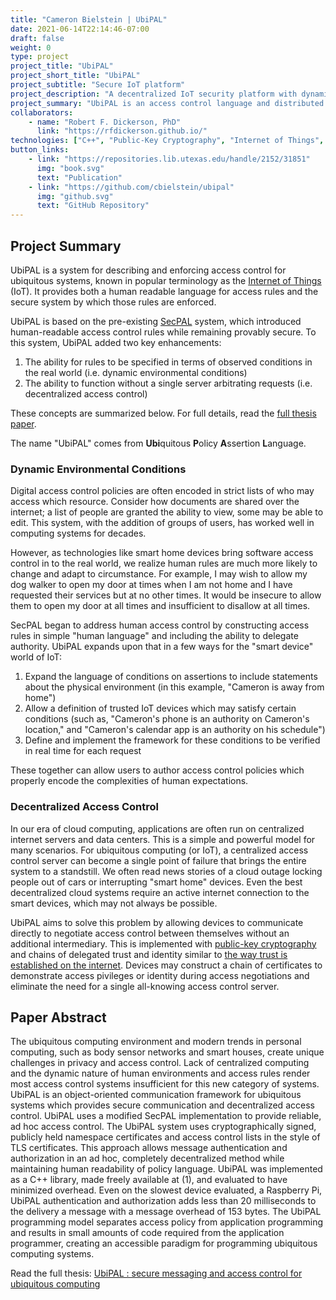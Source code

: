 ```yaml
---
title: "Cameron Bielstein | UbiPAL"
date: 2021-06-14T22:14:46-07:00
draft: false
weight: 0
type: project
project_title: "UbiPAL"
project_short_title: "UbiPAL"
project_subtitle: "Secure IoT platform"
project_description: "A decentralized IoT security platform with dynamic and human-readible access control language."
project_summary: "UbiPAL is an access control language and distributed system which extends the SecPAL policy assertion language to support dynamic environmental conditions in access control statements. The requirement for centralized rule servers is also removed, allowing the ubiquitous network to stay online through single-point failures via direct negotiation of access rights between devices. The project is the result of a master's thesis written at UT Austin"
collaborators:
    - name: "Robert F. Dickerson, PhD"
      link: "https://rfdickerson.github.io/"
technologies: ["C++", "Public-Key Cryptography", "Internet of Things", "Raspberry Pi"]
button_links:
    - link: "https://repositories.lib.utexas.edu/handle/2152/31851"
      img: "book.svg"
      text: "Publication"
    - link: "https://github.com/cbielstein/ubipal"
      img: "github.svg"
      text: "GitHub Repository"
---
```


## Project Summary

UbiPAL is a system for describing and enforcing access control for ubiquitous systems, known in popular terminology as the [Internet of Things](https://en.wikipedia.org/wiki/Internet_of_things) (IoT).
It provides both a human readable language for access rules and the secure system by which those rules are enforced.

UbiPAL is based on the pre-existing [SecPAL](https://en.wikipedia.org/wiki/SecPAL) system, which introduced human-readable access control rules while remaining provably secure.
To this system, UbiPAL added two key enhancements:

1. The ability for rules to be specified in terms of observed conditions in the real world (i.e. dynamic environmental conditions)
1. The ability to function without a single server arbitrating requests (i.e. decentralized access control)

These concepts are summarized below.
For full details, read the [full thesis paper](https://repositories.lib.utexas.edu/handle/2152/31851).

The name "UbiPAL" comes from **Ubi**quitous **P**olicy **A**ssertion **L**anguage.

### Dynamic Environmental Conditions

Digital access control policies are often encoded in strict lists of who may access which resource.
Consider how documents are shared over the internet; a list of people are granted the ability to view, some may be able to edit.
This system, with the addition of groups of users, has worked well in computing systems for decades.

However, as technologies like smart home devices bring software access control in to the real world, we realize human rules are much more likely to change and adapt to circumstance.
For example, I may wish to allow my dog walker to open my door at times when I am not home and I have requested their services but at no other times.
It would be insecure to allow them to open my door at all times and insufficient to disallow at all times.

SecPAL began to address human access control by constructing access rules in simple "human language" and including the ability to delegate authority.
UbiPAL expands upon that in a few ways for the "smart device" world of IoT:

1. Expand the language of conditions on assertions to include statements about the physical environment (in this example, "Cameron is away from home")
1. Allow a definition of trusted IoT devices which may satisfy certain conditions (such as, "Cameron's phone is an authority on Cameron's location," and "Cameron's calendar app is an authority on his schedule")
1. Define and implement the framework for these conditions to be verified in real time for each request

These together can allow users to author access control policies which properly encode the complexities of human expectations.

### Decentralized Access Control

In our era of cloud computing, applications are often run on centralized internet servers and data centers.
This is a simple and powerful model for many scenarios.
For ubiquitous computing (or IoT), a centralized access control server can become a single point of failure that brings the entire system to a standstill.
We often read news stories of a cloud outage locking people out of cars or interrupting "smart home" devices.
Even the best decentralized cloud systems require an active internet connection to the smart devices, which may not always be possible.

UbiPAL aims to solve this problem by allowing devices to communicate directly to negotiate access control between themselves without an additional intermediary.
This is implemented with [public-key cryptography](https://en.wikipedia.org/wiki/Public-key_cryptography) and chains of delegated trust and identity similar to [the way trust is established on the internet](https://en.wikipedia.org/wiki/X.509).
Devices may construct a chain of certificates to demonstrate access pivileges or identity during access negotiations and eliminate the need for a single all-knowing access control server.

## Paper Abstract

The ubiquitous computing environment and modern trends in personal computing, such as body sensor networks and smart houses, create unique challenges in privacy and access control. Lack of centralized computing and the dynamic nature of human environments and access rules render most access control systems insufficient for this new category of systems. UbiPAL is an object-oriented communication framework for ubiquitous systems which provides secure communication and decentralized access control. UbiPAL uses a modified SecPAL implementation to provide reliable, ad hoc access control. The UbiPAL system uses cryptographically signed, publicly held namespace certificates and access control lists in the style of TLS certificates. This approach allows message authentication and authorization in an ad hoc, completely decentralized method while maintaining human readability of policy language. UbiPAL was implemented as a C++ library, made freely available at (1), and evaluated to have minimized overhead. Even on the slowest device evaluated, a Raspberry Pi, UbiPAL authentication and authorization adds less than 20 milliseconds to the delivery a message with a message overhead of 153 bytes. The UbiPAL programming model separates access policy from application programming and results in small amounts of code required from the application programmer, creating an accessible paradigm for programming ubiquitous computing systems.

Read the full thesis: [UbiPAL : secure messaging and access control for ubiquitous computing](https://repositories.lib.utexas.edu/handle/2152/31851)
